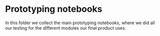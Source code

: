 # Prototyping notebooks
In this folder we collect the main prototyping notebooks, where we did all our testing for the different modules our final product uses.